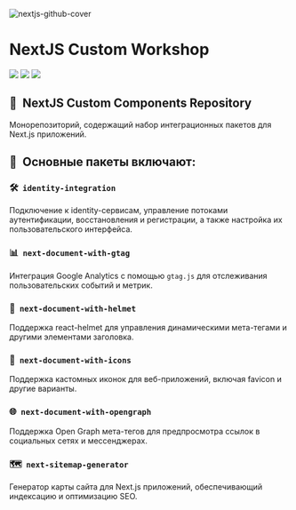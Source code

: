 ![nextjs-github-cover](https://user-images.githubusercontent.com/102182195/235649170-58ac6ff7-eff2-45b0-b966-2efcc4bb2248.png)

# NextJS Custom Workshop

[//]: # 'VERSIONS'

[<img src="https://img.shields.io/static/v1?style=for-the-badge&label=%40atls%2Fcode-service&message=0.0.16&labelColor=ECEEF5&color=D7DCEB">](https://npmjs.com/package/@atls/code-service) [<img src="https://img.shields.io/static/v1?style=for-the-badge&label=%40atls%2Fschematics&message=0.0.13&labelColor=ECEEF5&color=D7DCEB">](https://npmjs.com/package/@atls/schematics) [<img src="https://img.shields.io/static/v1?style=for-the-badge&label=%40atls%2Fnext-identity-integration&message=0.0.9&labelColor=354247&color=1D282D">](https://npmjs.com/package/@atls/next-identity-integration)

[//]: # 'VERSIONS'

## 🎯&nbsp;&nbsp;NextJS Custom Components Repository

Монорепозиторий, содержащий набор интеграционных пакетов для Next.js приложений.

## 📁&nbsp;&nbsp;Основные пакеты включают:

### 🛠️&nbsp;&nbsp;`identity-integration`

Подключение к identity-сервисам, управление потоками аутентификации, восстановления и регистрации, а также настройка их пользовательского интерфейса.

### 📊&nbsp;&nbsp;`next-document-with-gtag`

Интеграция Google Analytics с помощью `gtag.js` для отслеживания пользовательских событий и метрик.

### 🎩&nbsp;&nbsp;`next-document-with-helmet`

Поддержка react-helmet для управления динамическими мета-тегами и другими элементами заголовка.

### 🌟&nbsp;&nbsp;`next-document-with-icons`

Поддержка кастомных иконок для веб-приложений, включая favicon и другие варианты.

### 🌐&nbsp;&nbsp;`next-document-with-opengraph`

Поддержка Open Graph мета-тегов для предпросмотра ссылок в социальных сетях и мессенджерах.

### 🗺️&nbsp;&nbsp;`next-sitemap-generator`

Генератор карты сайта для Next.js приложений, обеспечивающий индексацию и оптимизацию SEO.
